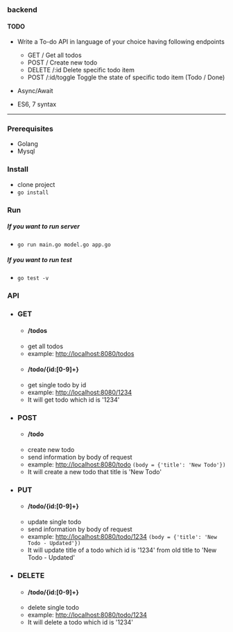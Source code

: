 ### backend

#### TODO

* Write a To-do API in language of your choice having following endpoints

  * GET / Get all todos
  * POST / Create new todo
  * DELETE /:id Delete specific todo item
  * POST /:id/toggle Toggle the state of specific todo item (Todo / Done)

* Async/Await
* ES6, 7 syntax
___
### Prerequisites
* Golang
* Mysql
### Install
* clone project
* ```go install```
### Run
##### If you want to run server
* ```go run main.go model.go app.go```
##### If you want to run test
* ```go test -v```
### API
* ### GET
    * #### /todos 
    * get all todos
    * example: [http://localhost:8080/todos](http://localhost:8080/todos)
    * #### /todo/{id:[0-9]+}
    * get single todo by id
    * example: [http://localhost:8080/1234](http://localhost:8080/1234)
    * It will get todo which id is '1234'
* ### POST
    * #### /todo
    * create new todo
    * send information by body of request
    * example: [http://localhost:8080/todo](http://localhost:8080/todo) ```(body = {'title': 'New Todo'})```
    * It will create a new todo that title is 'New Todo'
* ### PUT
    * #### /todo/{id:[0-9]+}
    * update single todo
    * send information by body of request
    * example: [http://localhost:8080/todo/1234](http://localhost:8080/todo) ```(body = {'title': 'New Todo - Updated'})```
    * It will update title of a todo which id is '1234' from old title to 'New Todo - Updated'
* ### DELETE
    * #### /todo/{id:[0-9]+}
    * delete single todo
    * example: [http://localhost:8080/todo/1234](http://localhost:8080/todo)
    * It will delete a todo which id is '1234'
